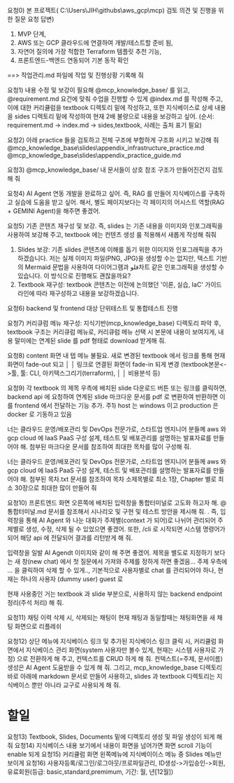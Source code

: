 
요청0) 본 프로젝트( C:\Users\JIH\githubs\aws_gcp\mcp\) 검토 의견 및 진행을 위한 질문 요청
  답변)
  1. MVP 단계,
  2. AWS 또는 GCP 클라우드에 연결하여 개발/테스트할 준비 됨,
  3. 자연어 질의에 가장 적합한 Terraform 템플릿 추천 기능,
  4. 프론트엔드-백엔드 연동되어 기본 동작 확인

  ==> 작업관리.md 파일에 작업 및 진행상황 기록해 줘


요청1) 내용 수정 및 보강이 필요해
  @mcp_knowledge_base/  를 읽고, @requirement.md 요건에 맞춰 수업을 진행할 수 있게 @index.md 를 작성해 주고, 이에 대한 커리큘럼을 textbook 디렉토리 밑에 작성하고, 또한 지식베이스로 상세 내용을 sides 디렉토리 밑에 작성하여 현재 2배 불량으로 내용을 보강하고 싶어. (순서: requirement.md -> index.md -> sides,textbook, 사례는 출처 표기 필요)


요청2) 아래 practice 들을 검토하고 전체 구조에 부합하게 구조화 시키고 보강해 줘 
  @mcp_knowledge_base\slides\appendix_infrastructure_practice.md
  @mcp_knowledge_base\slides\appendix_practice_guide.md

요청3) @mcp_knowledge_base/ 내 문서들이 상호 참조 구조가 만들어진건지 검토해 줘

요청4) AI Agent 연동 개발을 완료하고 싶어. 즉, RAG 를 만들어 지식베이스를 구축하고 실습에 도움을 받고 싶어. 해서, 별도 페이지보다는 각 페이지의 어시스트 역할(RAG + GEMINI Agent)을 해주면 좋겠어.

요청5) 기존 콘텐츠 재구성 및 보강. 즉, slides 는 기존 내용을 이미지와 인포그래픽을 사용하여 보강해 주고, textbook 에는 컨텐츠 생성 룰 적용해서 새롭게 작성해 줘줘

   1. Slides 보강: 기존 slides 콘텐츠에 이해를 돕기 위한 이미지와 인포그래픽을 추가하겠습니다. 저는 실제 이미지 파일(PNG, JPG)을 생성할 수는 없지만, 텍스트
      기반의 Mermaid 문법을 사용하여 다이어그램과 فلو차트 같은 인포그래픽을 생성할 수 있습니다. 이 방식으로 진행해도 괜찮을까요?
   2. Textbook 재구성: textbook 콘텐츠는 이전에 논의했던 '이론, 실습, IaC' 가이드라인에 따라 재구성하고 내용을 보강하겠습니다.

요청6) backend 및 frontend 대상 단위테스트 및 통합테스트 진행 


요청7) 커리큐럼 메뉴 재구성: 지식기반(mcp_knowledge_base) 디렉토리 파악 후, textbook 구조는 커리큐럼 메뉴로, 커리큐럼 메뉴 선택 시 본문에 내용이 보여지게, 내용 말미에는 연계된 slide 를 pdf 형태로 download 받게해 줘. 

요청8) content 화면 내 텝 메뉴 불필요. 새로 변경된 textbook 에서 링크를 통해 현재 화면이 fade-out 되고   │
│    링크로 연결된 화면이 fade-in 되게 변경 (textbook본문<->툴, 툴: CLI, 아키텍스그리기(terraform),    │
│    비용분석 등)  

요청9) 각 textbook 의 제목 우측에 배치된 slide 다운로드 버튼 또는 링크를 클릭하면, backend api 에 요청하여 연계된 slide 마크다운 문서를 pdf 로 변환하여 반환하면 이를 frontend 에서 전달하는 기능 추가. 주1) host 는 windows 이고 production 은 docker 로 기동하고 있음    


너는 클라우드 운영/배포관리 및 DevOps 전문가로, 스타트업 엔지니어 분들께 aws 와 gcp cloud 에 IaaS PaaS 구성 설계, 테스트 및 배포관리를 설명하는 발표자료를 만들어야 해. 첨부된 마크다운 문서를 참조하여 최대한 목차를 많이 구성해 줘. 


너는 클라우드 운영/배포관리 및 DevOps 전문가로, 스타트업 엔지니어 분들께 aws 와 gcp cloud 에 IaaS PaaS 구성 설계, 테스트 및 배포관리를 설명하는 발표자료를 만들어야 해. 첨부된 목차.txt 문서를 참조하여 목차 소제목별로 최소 1장, Chapter 별로 최소 30장으로 최대한 많이 만들어 줘


요청10) 프론트엔드 화면 오른쪽에 배치된 입력창을 통합터미널로 고도화 하고자 해. @통합터미널.md 문서를 참조해서 시나리오 및 구현 및 테스트 방안을 제시해 줘. . 즉, 입력창을 통해 AI Agent 와 나눈 대화가 주제별(context 가 되어)로 나뉘어 관리되어 주제별로 생성, 수정, 삭제 될 수 있었으면 좋겠어. 또한, /cli 로 시작되면 시스템 명령어가 되어 해당 api 에 전달되어 결과를 리턴받게 해 줘. 

입력창을 일발 AI Agendt 이미지와 같이 해 주면 좋겠어. 제목을 별도로 지정하기 보다는 새 창(new chat) 에서 첫 질문에서 가져와 주제를 정하게 하면 좋겠음... 주제 우측에 ... 을 클릭하여 삭제 할 수 있게.., 기본적으로 사용자별로 chat 를 관리되어야 하나, 현재는 하나의 사용자 (dummy user) guest 로 

현재 사용중인 거는 textbook 과 slide 부분으로, 사용하지 않는 backend endpoint 정리(주석 처리) 해 줘. 


요청11) 채팅 이력 삭제 시, 삭제되는 채팅이 현재 채팅과 동일할때는 채팅화면을 새 채팅 화면으로 리플레쉬 


요청12) 상단 메뉴에 지식베이스 링크 및 추가된 지식베이스 링크 클릭 시, 커리큘럼 화면에서 지식베이스 관리 화면(system 사용자만 볼수 있게, 현재는 시스템 사용자로 가정) 으로 전환하게 해 주고, 컨텍스트를  CRUD 하게 해 줘. 컨텍스트(=주제, 문서이름) 생성은 AI Agent 도움받을 수 있게 해 줘.
그리고, mcp_knowledge_base 디렉토리 바로 아래에 markdown 문서로 만들어 사용하고, slides 과 textbook 디렉토리는 지식베이스 뿐만 아니라 교구로 사용되게 해 줘.


# 할일
요청13) Textbook, Slides, Documents 밑에 디렉토리 생성 및 파일 생성이 되게 해 줘
요청14) 지식베이스 내용 보기에서 내용이 화면을 넘어가면 화면 scroll 기능이 enable 되게 
요청15) 커리큘럼 화면 왼쪽메뉴에 지식베이이스 메뉴 중 Slides 메뉴만 보이게
요청16) 사용자등록/로그인/로그아웃/프로파일관리, ID생성->가입승인->회원,유료회원(등급: basic,standard,premimum, 기간: 월, 년[12월])
